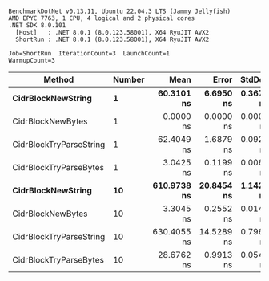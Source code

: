 ```

BenchmarkDotNet v0.13.11, Ubuntu 22.04.3 LTS (Jammy Jellyfish)
AMD EPYC 7763, 1 CPU, 4 logical and 2 physical cores
.NET SDK 8.0.101
  [Host]   : .NET 8.0.1 (8.0.123.58001), X64 RyuJIT AVX2
  ShortRun : .NET 8.0.1 (8.0.123.58001), X64 RyuJIT AVX2

Job=ShortRun  IterationCount=3  LaunchCount=1  
WarmupCount=3  

```
| Method                  | Number | Mean        | Error      | StdDev    | Min         | Max         | Allocated |
|------------------------ |------- |------------:|-----------:|----------:|------------:|------------:|----------:|
| **CidrBlockNewString**      | **1**      |  **60.3101 ns** |  **6.6950 ns** | **0.3670 ns** |  **60.0815 ns** |  **60.7334 ns** |         **-** |
| CidrBlockNewBytes       | 1      |   0.0000 ns |  0.0000 ns | 0.0000 ns |   0.0000 ns |   0.0000 ns |         - |
| CidrBlockTryParseString | 1      |  62.4049 ns |  1.6879 ns | 0.0925 ns |  62.3336 ns |  62.5095 ns |         - |
| CidrBlockTryParseBytes  | 1      |   3.0425 ns |  0.1199 ns | 0.0066 ns |   3.0352 ns |   3.0479 ns |         - |
| **CidrBlockNewString**      | **10**     | **610.9738 ns** | **20.8454 ns** | **1.1426 ns** | **609.7775 ns** | **612.0538 ns** |         **-** |
| CidrBlockNewBytes       | 10     |   3.3045 ns |  0.2552 ns | 0.0140 ns |   3.2939 ns |   3.3203 ns |         - |
| CidrBlockTryParseString | 10     | 630.4055 ns | 14.5289 ns | 0.7964 ns | 629.4889 ns | 630.9274 ns |         - |
| CidrBlockTryParseBytes  | 10     |  28.6762 ns |  0.9913 ns | 0.0543 ns |  28.6200 ns |  28.7284 ns |         - |
